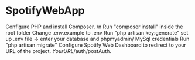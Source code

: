 # SpotifyWebApp
Configure PHP and install Composer. /n
Run "composer install" inside the root folder
Change .env.example to .env
Run "php artisan key:generate"
set up .env file -> enter your database and phpmyadmin/ MySql credentials
Run "php artisan migrate"
Configure Spotify Web Dashboard to redirect to your URL of the project. $YourURL$/auth/postAuth.
